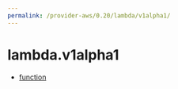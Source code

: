```yaml
---
permalink: /provider-aws/0.20/lambda/v1alpha1/
---
```


# lambda.v1alpha1



* [function](function.md)